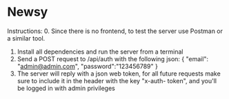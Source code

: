 # Newsy

Instructions:
  0. Since there is no frontend, to test the server use Postman or a similar tool.
  1. Install all dependencies and run the server from a terminal
  2. Send a POST request to /api/auth with the following json:
        {
          "email": "admin@admin.com",
          "password":"123456789"
        }
  3. The server will reply with a json web token, for all future requests make sure to include it in the header with the key "x-auth-   token", and you'll be logged in with admin privileges
